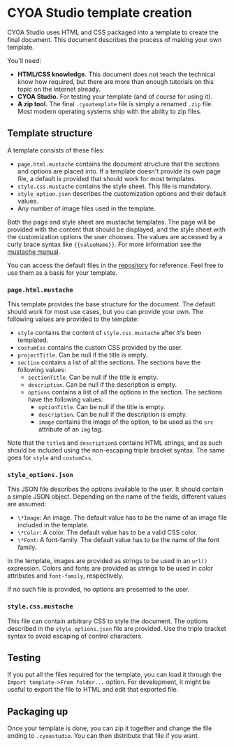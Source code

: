 # CYOA Studio template creation

CYOA Studio uses HTML and CSS packaged into a template to create the final document. This document describes the process of making your own template.

You'll need:

- **HTML/CSS knowledge.** This document does not teach the technical know how required, but there are more than enough tutorials on this topic on the internet already.
- **CYOA Studio.** For testing your template (and of course for using it).
- **A zip tool.** The final `.cyoatemplate` file is simply a renamed `.zip` file. Most modern operating systems ship with the ability to zip files.

## Template structure

A template consists of these files:

- `page.html.mustache` contains the document structure that the sections and options are placed into. If a template doesn't provide its own page file, a default is provided that should work for most templates.
- `style.css.mustache` contains the style sheet. This file is mandatory.
- `style_option.json` describes the customization options and their default values.
- Any number of image files used in the template.

Both the page and style sheet are mustache templates. The page will be provided with the content that should be displayed, and the style sheet with the customization options the user chooses. The values are accessed by a curly brace syntax like `{{valueName}}`. For more information see the [mustache manual](https://mustache.github.io/mustache.5.html).

You can access the default files in the [repository](https://github.com/Quantencomputer/cyoastudio/tree/master/src/main/resources/cyoastudio/templating/defaultTemplate) for reference. Feel free to use them as a basis for your template.

### `page.html.mustache`

This template provides the base structure for the document. The default should work for most use cases, but you can provide your own.
The following values are provided to the template:

- `style` contains the content of `style.css.mustache` after it's been templated.
- `costumCss` contains the custom CSS provided by the user.
- `projectTitle`. Can be null if the title is empty.
- `section` contains a list of all the sections. The sections have the following values:
	- `sectionTitle`. Can be null if the title is empty.
	- `description`. Can be null if the description is empty.
	- `options` contains a list of all the options in the section. The sections have the following values:
		- `optionTitle`. Can be null if the title is empty.
		- `description`. Can be null if the description is empty.
		- `image` contains the image of the option, to be used as the `src` attribute of an `img` tag.

Note that the `title`s and `description`s contains HTML strings, and as such should be included using the non-escaping triple bracket syntax. The same goes for `style` and `costumCss`.

### `style_options.json`

This JSON file describes the options available to the user. It should contain a simple JSON object. Depending on the name of the fields, different values are assumed:

- `\*Image`: An image. The default value has to be the name of an image file included in the template.
- `\*Color`: A color. The default value has to be a valid CSS color.
- `\*Font`: A font-family. The default value has to be the name of the font family.

In the template, images are provided as strings to be used in an `url()` expression. Colors and fonts are provided as strings to be used in color attributes and `font-family`, respectively.

If no such file is provided, no options are presented to the user.

### `style.css.mustache`

This file can contain arbitrary CSS to style the document. The options described in the `style_options.json` file are provided. Use the triple bracket syntax to avoid escaping of control characters.

## Testing

If you put all the files required for the template, you can load it through the `Import template->From folder...` option.
For development, it might be useful to export the file to HTML and edit that exported file.

## Packaging up

Once your template is done, you can zip it together and change the file ending to `.cyoastudio`.
You can then distribute that file if you want.